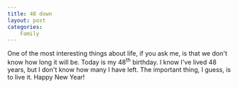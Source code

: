 ```yaml
---
title: 48 down
layout: post
categories:
    Family
---
```

One of the most interesting things about life, if you ask me, is that we don't know how long it will be.
Today is my 48<sup>th</sup> birthday. I know I've lived 48 years, but I don't know how many I have left.
The important thing, I guess, is to live it.
Happy New Year!

